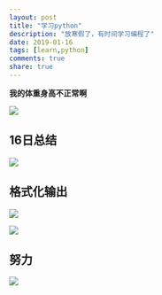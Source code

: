 ```yaml
---
layout: post
title: "学习python"
description: "放寒假了，有时间学习编程了"
date: 2019-01-16
tags: [learn,python]
comments: true
share: true
---
```


**我的体重身高不正常啊**

![](https://ws3.sinaimg.cn/large/005BYqpgly1fz8pxpal7nj30dp0fywg5.jpg)


<h2>16日总结</h2>

![](https://ws3.sinaimg.cn/large/005BYqpgly1fz8pwl88xtj30o20gwgo7.jpg)





<h2>格式化输出</h2>

![](https://ws3.sinaimg.cn/large/005BYqpgly1fz8pj9heplj30jw068gme.jpg)

![](https://ws3.sinaimg.cn/large/005BYqpgly1fz8pk4dyw6j30b50c1myw.jpg)

<h2>努力</h2>

![](https://ws3.sinaimg.cn/large/005BYqpgly1fz8orkneqjj31cn0qz0yu.jpg)

